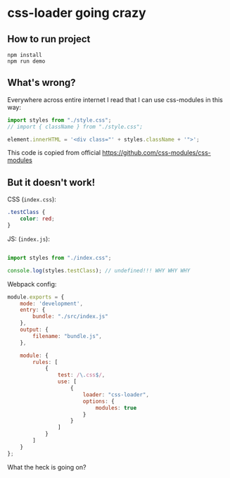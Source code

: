 # css-loader going crazy

## How to run project

```
npm install
npm run demo
```

## What's wrong?

Everywhere across entire internet I read that I can use css-modules in this way:

```javascript
import styles from "./style.css";
// import { className } from "./style.css";

element.innerHTML = '<div class="' + styles.className + '">';
```

This code is copied from official https://github.com/css-modules/css-modules

## But it doesn't work! 

CSS (`index.css`):

```css
.testClass {
    color: red;
}
```

JS: (`index.js`):

```javascript

import styles from "./index.css";

console.log(styles.testClass); // undefined!!! WHY WHY WHY

```

Webpack config:

```javascript
module.exports = {
    mode: 'development',
    entry: {
        bundle: "./src/index.js"
    },
    output: {
        filename: "bundle.js",
    },

    module: {
        rules: [
            {
                test: /\.css$/,
                use: [
                    {
                        loader: "css-loader",
                        options: {
                            modules: true
                        }
                    }
                ]
            }
        ]
    }
};
```

What the heck is going on?